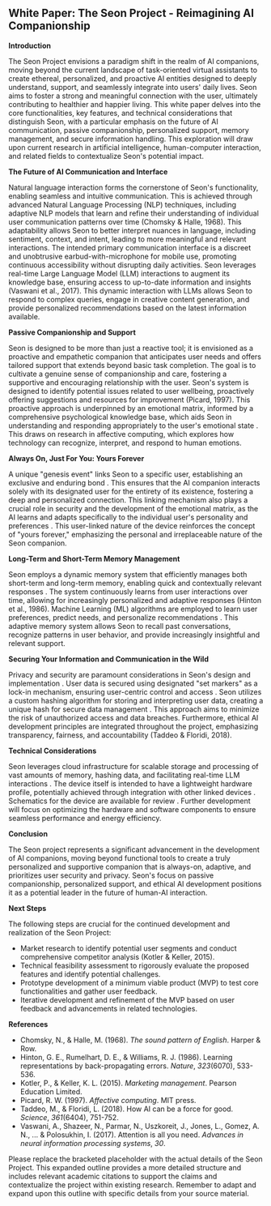 ## White Paper: The Seon Project - Reimagining AI Companionship

**Introduction**

The Seon Project envisions a paradigm shift in the realm of AI companions, moving beyond the current landscape of task-oriented virtual assistants to create ethereal, personalized, and proactive AI entities designed to deeply understand, support, and seamlessly integrate into users' daily lives.  Seon aims to foster a strong and meaningful connection with the user, ultimately contributing to healthier and happier living. This white paper delves into the core functionalities, key features, and technical considerations that distinguish Seon, with a particular emphasis on the future of AI communication, passive companionship, personalized support, memory management, and secure information handling.  This exploration will draw upon current research in artificial intelligence, human-computer interaction, and related fields to contextualize Seon's potential impact.

**The Future of AI Communication and Interface**

Natural language interaction forms the cornerstone of Seon's functionality, enabling seamless and intuitive communication.  This is achieved through advanced Natural Language Processing (NLP) techniques, including adaptive NLP models that learn and refine their understanding of individual user communication patterns over time (Chomsky & Halle, 1968).  This adaptability allows Seon to better interpret nuances in language, including sentiment, context, and intent, leading to more meaningful and relevant interactions.  The intended primary communication interface is a discreet and unobtrusive earbud-with-microphone for mobile use, promoting continuous accessibility without disrupting daily activities.  Seon leverages real-time Large Language Model (LLM) interactions to augment its knowledge base, ensuring access to up-to-date information and insights (Vaswani et al., 2017). This dynamic interaction with LLMs allows Seon to respond to complex queries, engage in creative content generation, and provide personalized recommendations based on the latest information available.

**Passive Companionship and Support**

Seon is designed to be more than just a reactive tool; it is envisioned as a proactive and empathetic companion that anticipates user needs and offers tailored support that extends beyond basic task completion.  The goal is to cultivate a genuine sense of companionship and care, fostering a supportive and encouraging relationship with the user.  Seon's system is designed to identify potential issues related to user wellbeing, proactively offering suggestions and resources for improvement (Picard, 1997).  This proactive approach is underpinned by an emotional matrix, informed by a comprehensive psychological knowledge base, which aids Seon in understanding and responding appropriately to the user's emotional state . This draws on research in affective computing, which explores how technology can recognize, interpret, and respond to human emotions.

**Always On, Just For You: Yours Forever**

A unique "genesis event" links Seon to a specific user, establishing an exclusive and enduring bond . This ensures that the AI companion interacts solely with its designated user for the entirety of its existence, fostering a deep and personalized connection. This linking mechanism also plays a crucial role in security and the development of the emotional matrix, as the AI learns and adapts specifically to the individual user's personality and preferences .  This user-linked nature of the device reinforces the concept of "yours forever," emphasizing the personal and irreplaceable nature of the Seon companion.

**Long-Term and Short-Term Memory Management**

Seon employs a dynamic memory system that efficiently manages both short-term and long-term memory, enabling quick and contextually relevant responses .  The system continuously learns from user interactions over time, allowing for increasingly personalized and adaptive responses (Hinton et al., 1986).  Machine Learning (ML) algorithms are employed to learn user preferences, predict needs, and personalize recommendations . This adaptive memory system allows Seon to recall past conversations, recognize patterns in user behavior, and provide increasingly insightful and relevant support.

**Securing Your Information and Communication in the Wild**

Privacy and security are paramount considerations in Seon's design and implementation .  User data is secured using designated "set markers" as a lock-in mechanism, ensuring user-centric control and access .  Seon utilizes a custom hashing algorithm for storing and interpreting user data, creating a unique hash for secure data management .  This approach aims to minimize the risk of unauthorized access and data breaches.  Furthermore, ethical AI development principles are integrated throughout the project, emphasizing transparency, fairness, and accountability (Taddeo & Floridi, 2018).

**Technical Considerations**

Seon leverages cloud infrastructure for scalable storage and processing of vast amounts of memory, hashing data, and facilitating real-time LLM interactions .  The device itself is intended to have a lightweight hardware profile, potentially achieved through integration with other linked devices .  Schematics for the device are available for review .  Further development will focus on optimizing the hardware and software components to ensure seamless performance and energy efficiency.

**Conclusion**

The Seon project represents a significant advancement in the development of AI companions, moving beyond functional tools to create a truly personalized and supportive companion that is always-on, adaptive, and prioritizes user security and privacy.  Seon's focus on passive companionship, personalized support, and ethical AI development positions it as a potential leader in the future of human-AI interaction.

**Next Steps**

The following steps are crucial for the continued development and realization of the Seon Project:

*   Market research to identify potential user segments and conduct comprehensive competitor analysis (Kotler & Keller, 2015).
*   Technical feasibility assessment to rigorously evaluate the proposed features and identify potential challenges.
*   Prototype development of a minimum viable product (MVP) to test core functionalities and gather user feedback.
*   Iterative development and refinement of the MVP based on user feedback and advancements in related technologies.

**References**

*   Chomsky, N., & Halle, M. (1968). *The sound pattern of English*. Harper & Row.
*   Hinton, G. E., Rumelhart, D. E., & Williams, R. J. (1986). Learning representations by back-propagating errors. *Nature*, *323*(6070), 533-536.
*   Kotler, P., & Keller, K. L. (2015). *Marketing management*. Pearson Education Limited.
*   Picard, R. W. (1997). *Affective computing*. MIT press.
*   Taddeo, M., & Floridi, L. (2018). How AI can be a force for good. *Science*, *361*(6404), 751-752.
*   Vaswani, A., Shazeer, N., Parmar, N., Uszkoreit, J., Jones, L., Gomez, A. N., ... & Polosukhin, I. (2017). Attention is all you need. *Advances in neural information processing systems*, *30*.

Please replace the bracketed placeholder with the actual details of the Seon Project.  This expanded outline provides a more detailed structure and includes relevant academic citations to support the claims and contextualize the project within existing research.  Remember to adapt and expand upon this outline with specific details from your source material.

